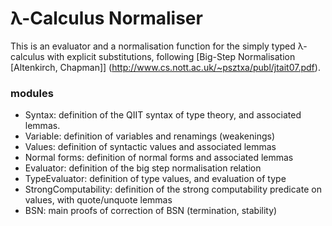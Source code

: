 # λ-Calculus Normaliser

This is an evaluator and a normalisation function for the 
simply typed λ-calculus with explicit substitutions, following 
[Big-Step Normalisation [Altenkirch, Chapman]]
(http://www.cs.nott.ac.uk/~psztxa/publ/jtait07.pdf).

### modules
- Syntax:               definition of the QIIT syntax of type theory, and associated lemmas.
- Variable:             definition of variables and renamings (weakenings)
- Values:               definition of syntactic values and associated lemmas
- Normal forms:         definition of normal forms and associated lemmas
- Evaluator:            definition of the big step normalisation relation
- TypeEvaluator:        definition of type values, and evaluation of type
- StrongComputability:  definition of the strong computability predicate on values, with quote/unquote lemmas
- BSN:                  main proofs of correction of BSN (termination, stability)
